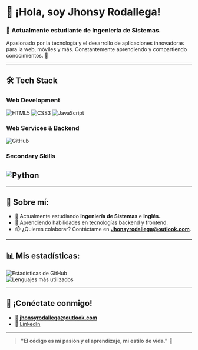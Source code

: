 # 👋 ¡Hola, soy Jhonsy Rodallega!

### 🚀 Actualmente estudiante de Ingeniería de Sistemas.  
Apasionado por la tecnología y el desarrollo de aplicaciones innovadoras para la web, móviles y más. Constantemente aprendiendo y compartiendo conocimientos. 🌟

---
## 🛠️ Tech Stack

### Web Development  
![HTML5](https://img.shields.io/badge/HTML5-E34F26?logo=HTML5&logoColor=FFFFFF&style=for-the-badge)
![CSS3](https://img.shields.io/badge/CSS3-1572B6?logo=CSS3&logoColor=FFFFFF&style=for-the-badge)
![JavaScript](https://img.shields.io/badge/Javascript-F7DF1E?logo=javascript&logoColor=black&style=for-the-badge) 

### Web Services & Backend 

![GitHub](https://img.shields.io/badge/GitHub-181717?logo=GitHub&logoColor=ffffff&style=for-the-badge) 

### Secondary Skills  
![Python](https://img.shields.io/badge/Python-3776AB?logo=Python&logoColor=FFFFFF&style=for-the-badge)
---

---

## 🌟 Sobre mí:
- 🔭 Actualmente estudiando **Ingeniería de Sistemas** e **Inglés.**.  
- 🌱 Aprendiendo habilidades en tecnologías backend y frontend.  
- 📫 ¿Quieres colaborar? Contáctame en **Jhonsyrodallega@outlook.com**.  

---

## 📊 Mis estadísticas:

![Estadísticas de GitHub](https://github-readme-stats.vercel.app/api?username=RodallegaJhonsy&show_icons=true&theme=radical)  
![Lenguajes más utilizados](https://github-readme-stats.vercel.app/api/top-langs/?username=RodallegaJhonsy&layout=compact&theme=radical)

---

## 🤝 ¡Conéctate conmigo!
- 📧 **jhonsyrodallega@outlook.com**   
- 💼 [LinkedIn](https://www.linkedin.com/in/jhonsy-rodallega/)  

---

> **"El código es mi pasión y el aprendizaje, mi estilo de vida."** 🚀
